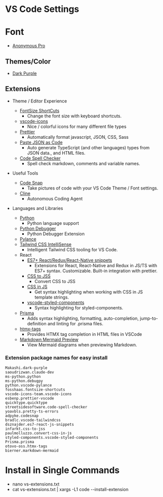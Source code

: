# VS Code Settings

# Font

* [Anonymous Pro](https://www.marksimonson.com/fonts/view/anonymous-pro)

## Themes/Color

* [Dark Purple](https://marketplace.visualstudio.com/items?itemName=Makashi.dark-purple)


## Extensions

* Theme / Editor Experience
  * [FontSize ShortCuts](https://marketplace.visualstudio.com/items?itemName=fosshaas.fontsize-shortcuts)
    * Change the font size with keyboard shortcuts.
  * [vscode-icons](https://marketplace.visualstudio.com/items?itemName=vscode-icons-team.vscode-icons)
    * Nice / colorful icons for many different file types
  * [Prettier](https://marketplace.visualstudio.com/items?itemName=esbenp.prettier-vscode)
    * Automatically format javascript, JSON, CSS, Sass
  * [Paste JSON as Code](https://marketplace.visualstudio.com/items?itemName=quicktype.quicktype)
    * Auto generate TypeScript (and other languages) types from JSON data., and HTML files.
  * [Code Spell Checker](https://marketplace.visualstudio.com/items?itemName=streetsidesoftware.code-spell-checker)
    * Spell check markdown, comments and variable names.
  
* Useful Tools
  * [Code Snap](https://marketplace.visualstudio.com/items?itemName=adpyke.codesnap)
    * Take pictures of code with your VS Code Theme / Font settings.
  * [Cline](https://marketplace.visualstudio.com/items?itemName=saoudrizwan.claude-dev)
    * Autonomous Coding Agent 
* Languages and Libraries
  * [Python](https://marketplace.visualstudio.com/items?itemName=ms-python.python)
    * Python language support
  * [Python Debugger](https://marketplace.visualstudio.com/items?itemName=ms-python.debugpy)
    * Python Debugger Extension
  * [Pylance](https://marketplace.visualstudio.com/items?itemName=ms-python.vscode-pylance)  
  * [Tailwind CSS IntelliSense](https://marketplace.visualstudio.com/items?itemName=bradlc.vscode-tailwindcss)
    * Intelligent Tailwind CSS tooling for VS Code.
  * React
    * [ES7+ React/Redux/React-Native snippets](https://marketplace.visualstudio.com/items?itemName=dsznajder.es7-react-js-snippets)
      * Extensions for React, React-Native and Redux in JS/TS with ES7+ syntax. Customizable. Built-in integration with prettier.
    * [CSS to JSS](https://marketplace.visualstudio.com/items?itemName=infarkt.css-to-jss)
      * Convert CSS to JSS
    * [CSS in JS](https://marketplace.visualstudio.com/items?itemName=paulmolluzzo.convert-css-in-js)
      * Get syntax highlighting when working with CSS in JS template strings.
    * [vscode-styled-components](https://marketplace.visualstudio.com/items?itemName=styled-components.vscode-styled-components)
      * Syntax highlighting for styled-components.
  * [Prisma](https://marketplace.visualstudio.com/items?itemName=Prisma.prisma)
    * Adds syntax highlighting, formatting, auto-completion, jump-to-definition and linting for .prisma files.
  * [htmx-tags](https://marketplace.visualstudio.com/items?itemName=otovo-oss.htmx-tags)
    * Provides HTMX tag completion in HTML files in VSCode
  * [Markdown Mermaid Preview](https://marketplace.visualstudio.com/items?itemName=bierner.markdown-mermaid)
    * View Mermaid diagrams when previewing Markdown.

### Extension package names for easy install

```
Makashi.dark-purple
saoudrizwan.claude-dev
ms-python.python
ms-python.debugpy
python.vscode-pylance
fosshaas.fontsize-shortcuts
vscode-icons-team.vscode-icons
esbenp.prettier-vscode
quicktype.quicktype
streetsidesoftware.code-spell-checker
yoavbls.pretty-ts-errors
adpyke.codesnap
bradlc.vscode-tailwindcss
dsznajder.es7-react-js-snippets
infarkt.css-to-jss
paulmolluzzo.convert-css-in-js
styled-components.vscode-styled-components
Prisma.prisma
otovo-oss.htmx-tags
bierner.markdown-mermaid
```

# Install in Single Commands
 * nano vs-extensions.txt
 * cat vs-extensions.txt | xargs -L1 code --install-extension
